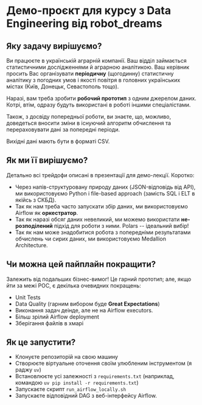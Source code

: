 # Демо-проєкт для курсу з Data Engineering від robot_dreams

## Яку задачу вирішуємо?
Ви працюєте в українській аграрній компанії. Ваш відділ займається статистичними дослідженнями й аграрною аналітикою. Ваш керівник просить Вас організувати **періодичну** (щогодинну) статистичну аналітику з погодних умов і якості повітря в головних українських містах (Київ, Донецьк, Севастополь тощо).

Наразі, вам треба зробити **робочий прототип** з одним джерелом даних. Котрі, втім, одразу будуть використані в роботі іншими спеціалістами.

Також, з досвіду попередньої роботи, ви знаєте, що, можливо, доведеться вносити зміни в існуючий алгоритм обчислення та перераховувати дані за попередні періоди.

Вихідні дані мають бути в форматі CSV.

## Як ми її вирішуємо?
Детально всі трейдофи описані в презентації для демо-лекції. Коротко:

* Через напів-структуровану природу даних (JSON-відповідь від API), ми використовуємо Python і file-based approach (замість SQL і ELT в якійсь з СКБД).
* Так як нам треба часто запускати збір даних, ми використовуємо Airflow як **оркестратор**.
* Так як наразі обсяг даних невеликий, ми можемо використати **не-розподілений** підхід для роботи з ними. Polars -- ідеальний вибір!
* Так як нам може знадобитися робота з попередніми результатами обчислень чи сирих даних, ми використовуємо Medallion Architecture.

## Чи можна цей пайплайн покращити?
Залежить від подальших бізнес-вимог! Це гарний прототип; але, якщо йти за межі POC, є декілька очевидних покращень:

* Unit Tests
* Data Quality (гарним вибором буде **Great Expectations**)
* Виконання задач деінде, але не на Airflow executors.
* Більш зрілий Airflow deployment
* Зберігання файлів в хмарі

## Як це запустити?

* Клонуєте репозиторій на свою машину 
* Створюєте віртуальне оточення своїм улюбленим інструментом (я раджу `uv`)
* Встановлюєте усі залежності з `requirements.txt` (наприклад, командою `uv pip install -r requirements.txt`)
* Запускаєте скрипт `run_airflow_locally.sh`
* Запускаєте відповідний DAG з веб-інтерфейсу Airflow.
